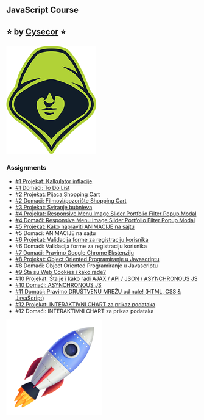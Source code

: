 ## JavaScript Course 
##  ⭐ by   [Cysecor](https://www.youtube.com/playlist?list=PL_CImUqaeU3-2JHKoeosP0ASl6rFnb3Pf)    ⭐ 


![Logo](https://github.com/nstVanja/Cysecor-JS/blob/main/img/cysecor_logo.png?raw=true)


### Assignments

 - [#1 Projekat: Kalkulator inflacije](https://rawcdn.githack.com/nstVanja/Cysecor-JS/931682a7243d85a7169239693e21e492124619cf/Kalkulator%20inflacije/index.html)
 - [#1 Domaći: To Do List](https://rawcdn.githack.com/nstVanja/Cysecor-JS/518b0f0c38201e6b23227e4315b62d67e06de084/ToDoList/index.html)
 - [#2 Projekat: Pijaca Shopping Cart](https://rawcdn.githack.com/nstVanja/Cysecor-JS/dd9a0a9036950c664096de519790aa339567be50/Pijaca%20Shopping%20Cart/index.html)
 - [#2 Domaći: Filmovi/pozorište Shopping Cart](https://rawcdn.githack.com/nstVanja/Cysecor-JS/03cbf91e6d6f5dc976b8820b565ca85b853729b3/Teatar%20Shopping%20Cart/index.html)
 - [#3 Projekat: Sviranje bubnjeva](https://rawcdn.githack.com/nstVanja/Cysecor-JS/50b6171156e0d8d391f0e83b5c366347b765d376/Bubnjevi/index.html)
 - [#4 Projekat: Responsive Menu Image Slider Portfolio Filter  Popup Modal](https://rawcdn.githack.com/nstVanja/Cysecor-JS/2065a6704e3b8a6cf85203cc5ea683ca41c5ba9a/Responsive%20Menu%20Class/index.html)
 - [#4 Domaći: Responsive Menu Image Slider Portfolio Filter  Popup Modal](https://rawcdn.githack.com/nstVanja/Cysecor-JS/838c3404889a7a89bb137b7a029afd4987fe12e4/Responsive%20Menu%20Assignment/index.html)
 - [#5 Projekat: Kako napraviti ANIMACIJE na sajtu](https://rawcdn.githack.com/nstVanja/Cysecor-JS/3b92550861489b637e791a92d699ebc545c90c02/Animacije%20Class/index.html)
 - #5 Domaći: ANIMACIJE na sajtu
 - [#6 Projekat: Validacija forme za registraciju korisnika](https://rawcdn.githack.com/nstVanja/Cysecor-JS/cea5c90c803a0058cdf818afb546e0b14df2d813/Validacija%20forme/index.html)
 - #6 Domaći: Validacija forme za registraciju korisnika
 - [#7 Domaći: Pravimo Google Chrome Ekstenziju](https://github.com/nstVanja/Cysecor-JS/tree/main/Vanja%20Google)
 - [#8 Projekat: Object Oriented Programiranje u Javascriptu](https://rawcdn.githack.com/nstVanja/Cysecor-JS/9dffb67bbd75ce79cece3e9d8d61aa9470c9f577/OOP%20Validacija%20forme/index.html)
 - #8 Domaći: Object Oriented Programiranje u Javascriptu
 - [#9 Šta su Web Cookies i kako rade?](https://rawcdn.githack.com/nstVanja/Cysecor-JS/68b241f053ba173ac4edcc26999f1b448be17652/Web%20Cookies/index.html)
 - [#10 Projekat: Šta je i kako radi AJAX / API / JSON / ASYNCHRONOUS JS](https://rawcdn.githack.com/nstVanja/Cysecor-JS/703ca389514a5614d0f807fb05f867f0fe3f7004/Kako%20radi%20AJAX%20%20API%20%20JSON/index.html)
 - [#10 Domaći: ASYNCHRONOUS JS](https://rawcdn.githack.com/nstVanja/Cysecor-JS/108a1c258b036514fdb1d1c026c4e86583969f8c/Async%20JS/index.html)
 - [#11 Domaći: Pravimo DRUŠTVENU MREŽU od nule! (HTML, CSS & JavaScript)](https://rawcdn.githack.com/nstVanja/Cysecor-JS/ef64a987d1e1e17876ab49c98df24f1d4c3c2daa/SocialNetwork/index.html)
 - [#12 Projekat: INTERAKTIVNI CHART za prikaz podataka](https://rawcdn.githack.com/nstVanja/Cysecor-JS/74bdc6cf9fa008919145479e8688a650bfa78e45/Interaktivni%20Chart%20Class/index.html)
 - #12 Domaći: INTERAKTIVNI CHART za prikaz podataka


![App Screenshot](https://github.com/nstVanja/Cysecor-JS/blob/d48df3e71dcd3512ef7ad481385c41117666af85/img/raketa.png)

